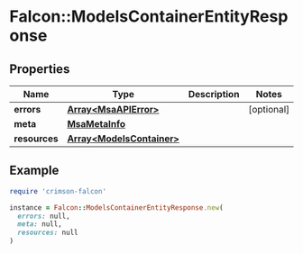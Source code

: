# Falcon::ModelsContainerEntityResponse

## Properties

| Name | Type | Description | Notes |
| ---- | ---- | ----------- | ----- |
| **errors** | [**Array&lt;MsaAPIError&gt;**](MsaAPIError.md) |  | [optional] |
| **meta** | [**MsaMetaInfo**](MsaMetaInfo.md) |  |  |
| **resources** | [**Array&lt;ModelsContainer&gt;**](ModelsContainer.md) |  |  |

## Example

```ruby
require 'crimson-falcon'

instance = Falcon::ModelsContainerEntityResponse.new(
  errors: null,
  meta: null,
  resources: null
)
```

